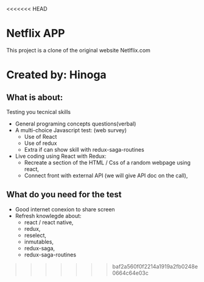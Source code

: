 <<<<<<< HEAD
# Netflix APP

This project is a clone of the original website Netlflix.com

Created by: Hinoga
=======
## What is about:

Testing you tecnical skills

* General programing concepts questions(verbal)
* A multi-choice Javascript test: (web survey)
  * Use of React 
  * Use of redux
  * Extra if can show skill with redux-saga-routines
* Live coding using React with Redux:
  * Recreate a section of the HTML / Css of a random webpage using react,
  * Connect front with external API (we will give API doc on the call),
 

## What do you need for the test

* Good internet conexion to share screen
* Refresh knowlegde about:
  * react / react native, 
  * redux,
  * reselect,
  * inmutables,
  * redux-saga, 
  * redux-saga-routines 
>>>>>>> baf2a560f0f2214a1919a2fb0248e0664c64e03c
